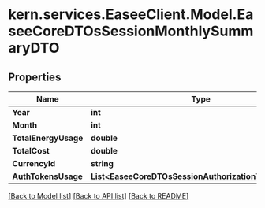 # kern.services.EaseeClient.Model.EaseeCoreDTOsSessionMonthlySummaryDTO

## Properties

Name | Type | Description | Notes
------------ | ------------- | ------------- | -------------
**Year** | **int** |  | [optional] 
**Month** | **int** |  | [optional] 
**TotalEnergyUsage** | **double** |  | [optional] 
**TotalCost** | **double** |  | [optional] 
**CurrencyId** | **string** |  | [optional] 
**AuthTokensUsage** | [**List&lt;EaseeCoreDTOsSessionAuthorizationTokenEnergy&gt;**](EaseeCoreDTOsSessionAuthorizationTokenEnergy.md) |  | [optional] 

[[Back to Model list]](../README.md#documentation-for-models) [[Back to API list]](../README.md#documentation-for-api-endpoints) [[Back to README]](../README.md)


